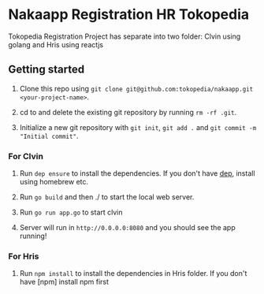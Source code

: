 # Nakaapp Registration HR Tokopedia

Tokopedia Registration Project has separate into two folder: Clvin using golang and Hris using reactjs

## Getting started

1. Clone this repo using `git clone git@github.com:tokopedia/nakaapp.git <your-project-name>`.

2. cd to <your-project-name> and delete the existing git repository by running `rm -rf .git`.

3. Initialize a new git repository with `git init`, `git add .` and `git commit -m "Initial commit"`.

### For Clvin

1. Run `dep ensure` to install the dependencies. If you don't have [dep](https://github.com/golang/dep), install using homebrew etc.

2. Run `go build` and then ./<your-project-name> to start the local web server.

3. Run `go run app.go` to start clvin

4. Server will run in `http://0.0.0.0:8080` and you should see the app running!

### For Hris

1. Run `npm install` to install the dependencies in Hris folder. If you don't have [npm]
install npm first 
